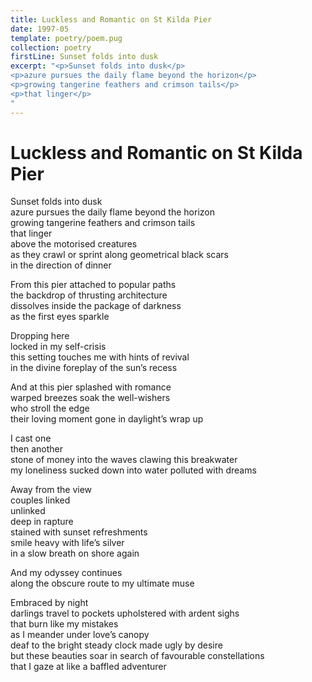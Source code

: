 ```yaml
---
title: Luckless and Romantic on St Kilda Pier
date: 1997-05
template: poetry/poem.pug
collection: poetry
firstLine: Sunset folds into dusk
excerpt: "<p>Sunset folds into dusk</p>
<p>azure pursues the daily flame beyond the horizon</p>
<p>growing tangerine feathers and crimson tails</p>
<p>that linger</p>
"
---
```


# Luckless and Romantic on St Kilda Pier

Sunset folds into dusk  
azure pursues the daily flame beyond the horizon  
growing tangerine feathers and crimson tails  
that linger  
above the motorised creatures  
as they crawl or sprint along geometrical black scars  
in the direction of dinner  
   
From this pier attached to popular paths  
the backdrop of thrusting architecture  
dissolves inside the package of darkness  
as the first eyes sparkle  
   
Dropping here  
locked in my self-crisis  
this setting touches me with hints of revival  
in the divine foreplay of the sun’s recess  
   
And at this pier splashed with romance  
warped breezes soak the well-wishers  
who stroll the edge  
their loving moment gone in daylight’s wrap up  
   
I cast one  
then another  
stone of money into the waves clawing this breakwater  
my loneliness sucked down into water polluted with dreams  
   
Away from the view  
couples linked  
unlinked  
deep in rapture  
stained with sunset refreshments  
smile heavy with life’s silver  
in a slow breath on shore again  
   
And my odyssey continues  
along the obscure route to my ultimate muse  
   
Embraced by night  
darlings travel to pockets upholstered with ardent sighs  
that burn like my mistakes  
as I meander under love’s canopy  
deaf to the bright steady clock made ugly by desire  
but these beauties soar in search of favourable constellations  
that I gaze at like a baffled adventurer  
